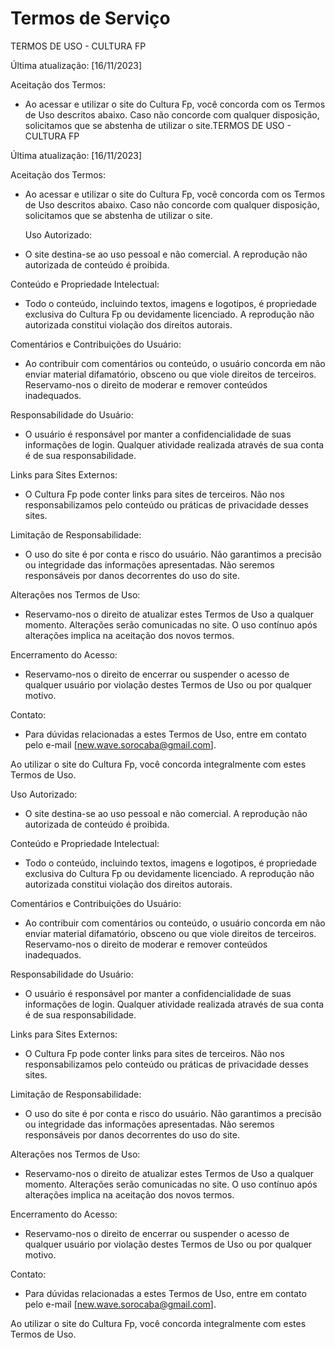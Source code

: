 # Termos de Serviço



TERMOS DE USO - CULTURA FP

Última atualização: [16/11/2023]

Aceitação dos Termos:
- Ao acessar e utilizar o site do Cultura Fp, você concorda com os Termos de Uso descritos abaixo. Caso
não concorde com qualquer disposição, solicitamos que se abstenha de utilizar o site.TERMOS DE USO - CULTURA FP

Última atualização: [16/11/2023]

Aceitação dos Termos:
- Ao acessar e utilizar o site do Cultura Fp, você concorda com os Termos de Uso descritos abaixo. Caso não concorde com qualquer disposição, solicitamos que se abstenha de utilizar o site.

    Uso Autorizado:
- O site destina-se ao uso pessoal e não comercial. A reprodução não autorizada de conteúdo é proibida.

Conteúdo e Propriedade Intelectual:
- Todo o conteúdo, incluindo textos, imagens e logotipos, é propriedade exclusiva do Cultura Fp ou devidamente licenciado. A reprodução não autorizada constitui violação dos direitos autorais.

Comentários e Contribuições do Usuário:
- Ao contribuir com comentários ou conteúdo, o usuário concorda em não enviar material difamatório, obsceno ou que viole direitos de terceiros. Reservamo-nos o direito de moderar e remover conteúdos inadequados.

Responsabilidade do Usuário:
- O usuário é responsável por manter a confidencialidade de suas informações de login. Qualquer atividade realizada através de sua conta é de sua responsabilidade.

Links para Sites Externos:
- O Cultura Fp pode conter links para sites de terceiros. Não nos responsabilizamos pelo conteúdo ou práticas de privacidade desses sites.

Limitação de Responsabilidade:
- O uso do site é por conta e risco do usuário. Não garantimos a precisão ou integridade das informações apresentadas. Não seremos responsáveis por danos decorrentes do uso do site.

Alterações nos Termos de Uso:
- Reservamo-nos o direito de atualizar estes Termos de Uso a qualquer momento. Alterações serão comunicadas no site. O uso contínuo após alterações implica na aceitação dos novos termos.

Encerramento do Acesso:
- Reservamo-nos o direito de encerrar ou suspender o acesso de qualquer usuário por violação destes Termos de Uso ou por qualquer motivo.

Contato:
- Para dúvidas relacionadas a estes Termos de Uso, entre em contato pelo e-mail [new.wave.sorocaba@gmail.com].

Ao utilizar o site do Cultura Fp, você concorda integralmente com estes Termos de Uso.

Uso Autorizado:
- O site destina-se ao uso pessoal e não comercial. A reprodução não autorizada de conteúdo é proibida.

Conteúdo e Propriedade Intelectual:
- Todo o conteúdo, incluindo textos, imagens e logotipos, é propriedade exclusiva do Cultura Fp ou
devidamente licenciado. A reprodução não autorizada constitui violação dos direitos autorais.

Comentários e Contribuições do Usuário:
- Ao contribuir com comentários ou conteúdo, o usuário concorda em não enviar material difamatório,
obsceno ou que viole direitos de terceiros. Reservamo-nos o direito de moderar e remover conteúdos
inadequados.

Responsabilidade do Usuário:
- O usuário é responsável por manter a confidencialidade de suas informações de login. Qualquer
atividade realizada através de sua conta é de sua responsabilidade.

Links para Sites Externos:
- O Cultura Fp pode conter links para sites de terceiros. Não nos responsabilizamos pelo conteúdo ou
práticas de privacidade desses sites.

Limitação de Responsabilidade:
- O uso do site é por conta e risco do usuário. Não garantimos a precisão ou integridade das informações
apresentadas. Não seremos responsáveis por danos decorrentes do uso do site.

Alterações nos Termos de Uso:
- Reservamo-nos o direito de atualizar estes Termos de Uso a qualquer momento. Alterações serão
comunicadas no site. O uso contínuo após alterações implica na aceitação dos novos termos.

Encerramento do Acesso:
- Reservamo-nos o direito de encerrar ou suspender o acesso de qualquer usuário por violação destes
Termos de Uso ou por qualquer motivo.

Contato:
- Para dúvidas relacionadas a estes Termos de Uso, entre em contato pelo e-mail
[new.wave.sorocaba@gmail.com].

Ao utilizar o site do Cultura Fp, você concorda integralmente com estes Termos de Uso.

